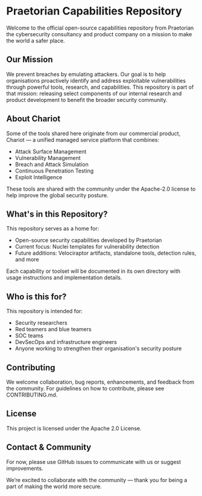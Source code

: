 # Praetorian Capabilities Repository

Welcome to the official open-source capabilities repository from Praetorian the cybersecurity consultancy and product company on a mission to make the world a safer place.

## Our Mission
We prevent breaches by emulating attackers. Our goal is to help organisations proactively identify and address exploitable vulnerabilities through powerful tools, research, and capabilities. This repository is part of that mission: releasing select components of our internal research and product development to benefit the broader security community.

## About Chariot
Some of the tools shared here originate from our commercial product, Chariot — a unified managed service platform that combines:

* Attack Surface Management
* Vulnerability Management
* Breach and Attack Simulation
* Continuous Penetration Testing
* Exploit Intelligence

These tools are shared with the community under the Apache-2.0 license to help improve the global security posture.

## What's in this Repository?
This repository serves as a home for:

* Open-source security capabilities developed by Praetorian
* Current focus: Nuclei templates for vulnerability detection
* Future additions: Velociraptor artifacts, standalone tools, detection rules, and more

Each capability or toolset will be documented in its own directory with usage instructions and implementation details.

## Who is this for?
This repository is intended for:

* Security researchers
* Red teamers and blue teamers
* SOC teams
* DevSecOps and infrastructure engineers
* Anyone working to strengthen their organisation's security posture

## Contributing

We welcome collaboration, bug reports, enhancements, and feedback from the community. For guidelines on how to contribute, please see CONTRIBUTING.md.
## License

This project is licensed under the Apache 2.0 License.

## Contact & Community
For now, please use GitHub issues to communicate with us or suggest improvements.

We’re excited to collaborate with the community — thank you for being a part of making the world more secure.